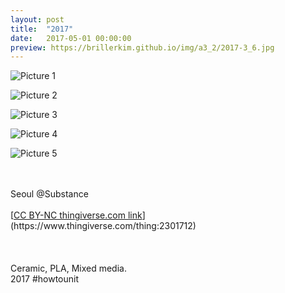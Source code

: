 ```yaml
---
layout: post
title:  "2017"
date:   2017-05-01 00:00:00
preview: https://brillerkim.github.io/img/a3_2/2017-3_6.jpg
---
```


![Picture 1](https://brillerkim.github.io/img/a3_2/2017-3_2.jpg)

![Picture 2](https://brillerkim.github.io/img/a3_2/2017-3_4.jpg)

![Picture 3](https://brillerkim.github.io/img/a3_2/2017-3_6.jpg)

![Picture 4](https://brillerkim.github.io/img/a3_2/2017-3_7.jpg)

![Picture 5](https://brillerkim.github.io/img/a3_2/2017-3_8.jpg)


<br>
<br>
Seoul @Substance<br>
<br>
[<U>CC BY-NC thingiverse.com link</U>](https://www.thingiverse.com/thing:2301712)
<br>
<br>
<br>
<br>
Ceramic, PLA, Mixed media.<br>
2017 #howtounit<br>
<br>
<br>
<br>